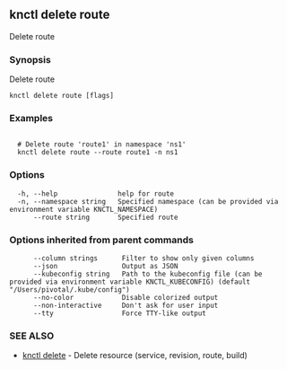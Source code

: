 ## knctl delete route

Delete route

### Synopsis

Delete route

```
knctl delete route [flags]
```

### Examples

```

  # Delete route 'route1' in namespace 'ns1'
  knctl delete route --route route1 -n ns1
```

### Options

```
  -h, --help               help for route
  -n, --namespace string   Specified namespace (can be provided via environment variable KNCTL_NAMESPACE)
      --route string       Specified route
```

### Options inherited from parent commands

```
      --column strings      Filter to show only given columns
      --json                Output as JSON
      --kubeconfig string   Path to the kubeconfig file (can be provided via environment variable KNCTL_KUBECONFIG) (default "/Users/pivotal/.kube/config")
      --no-color            Disable colorized output
      --non-interactive     Don't ask for user input
      --tty                 Force TTY-like output
```

### SEE ALSO

* [knctl delete](knctl_delete.md)	 - Delete resource (service, revision, route, build)


